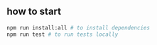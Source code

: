 ## how to start

```bash
npm run install:all # to install dependencies
npm run test # to run tests locally
```